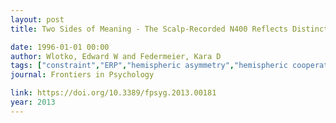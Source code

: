 ```yaml
---
layout: post
title: Two Sides of Meaning - The Scalp-Recorded N400 Reflects Distinct Contributions from the Cerebral Hemispheres

date: 1996-01-01 00:00
author: Wlotko, Edward W and Federmeier, Kara D
tags: ["constraint","ERP","hemispheric asymmetry","hemispheric cooperation","hierarchical linear modeling","language","N400","predictability"]
journal: Frontiers in Psychology

link: https://doi.org/10.3389/fpsyg.2013.00181
year: 2013
---
```



